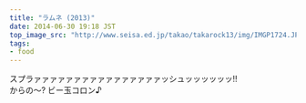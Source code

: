 ```yaml
---
title: "ラムネ (2013)"
date: 2014-06-30 19:18 JST
top_image_src: "http://www.seisa.ed.jp/takao/takarock13/img/IMGP1724.JPG"
tags:
- food
---
```

スプラァァァァァァァァァァァァァァァァッシュッッッッッッ!!  
からの～? ビー玉コロン♪